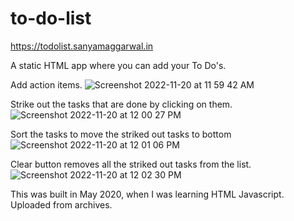 # to-do-list

https://todolist.sanyamaggarwal.in

A static HTML app where you can add your To Do's.

Add action items.
![Screenshot 2022-11-20 at 11 59 42 AM](https://user-images.githubusercontent.com/26229336/202889161-f00c0be3-b301-4d73-af25-4e84bb312a77.png)


Strike out the tasks that are done by clicking on them.
![Screenshot 2022-11-20 at 12 00 27 PM](https://user-images.githubusercontent.com/26229336/202889185-ec2f2e6f-f8b5-4204-a9d9-d847a7576a01.png)


Sort the tasks to move the striked out tasks to bottom
![Screenshot 2022-11-20 at 12 01 06 PM](https://user-images.githubusercontent.com/26229336/202889198-4fdc6a81-a100-4eb2-b901-1f9963647c78.png)


Clear button removes all the striked out tasks from the list.
![Screenshot 2022-11-20 at 12 02 30 PM](https://user-images.githubusercontent.com/26229336/202889234-3224e1e7-b4e8-4a6f-97db-fcb6cc3d6079.png)


This was built in May 2020, when I was learning HTML Javascript. Uploaded from archives.
